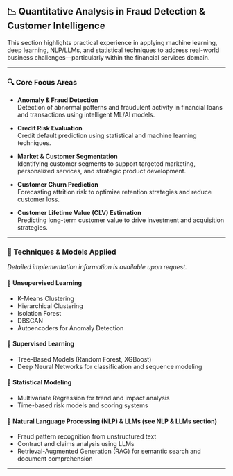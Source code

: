 ## 📉 Quantitative Analysis in Fraud Detection & Customer Intelligence

This section highlights practical experience in applying machine learning, deep learning, NLP/LLMs, and statistical techniques to address real-world business challenges—particularly within the financial services domain.

---

### 🔍 Core Focus Areas

- **Anomaly & Fraud Detection**  
  Detection of abnormal patterns and fraudulent activity in financial loans and transactions using intelligent ML/AI models.

- **Credit Risk Evaluation**  
  Credit default prediction using statistical and machine learning techniques.

- **Market & Customer Segmentation**  
  Identifying customer segments to support targeted marketing, personalized services, and strategic product development.

- **Customer Churn Prediction**  
  Forecasting attrition risk to optimize retention strategies and reduce customer loss.

- **Customer Lifetime Value (CLV) Estimation**  
  Predicting long-term customer value to drive investment and acquisition strategies.

---

### 🚀 Techniques & Models Applied  
*Detailed implementation information is available upon request.*

#### 🔹 Unsupervised Learning
- K-Means Clustering  
- Hierarchical Clustering  
- Isolation Forest  
- DBSCAN  
- Autoencoders for Anomaly Detection

#### 🔹 Supervised Learning
- Tree-Based Models (Random Forest, XGBoost)  
- Deep Neural Networks for classification and sequence modeling  

#### 🔹 Statistical Modeling
- Multivariate Regression for trend and impact analysis  
- Time-based risk models and scoring systems  

#### 🔹 Natural Language Processing (NLP) & LLMs (see NLP & LLMs section)  
- Fraud pattern recognition from unstructured text  
- Contract and claims analysis using LLMs  
- Retrieval-Augmented Generation (RAG) for semantic search and document comprehension

---
